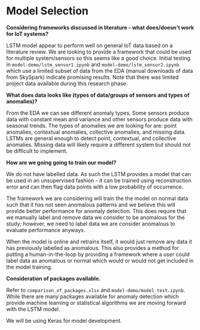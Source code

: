 
# Model Selection

**Considering frameworks discussed in literature - what does/doesn't work for IoT systems?**

LSTM model appear to perform well on general IoT data based on a literature review. We are looking to provide a framework that could be used for multiple system/sensors so this seems like a good choice. Initial testing in `model-demo/lstm_sensor1.ipynb` and `model-demo/lstm_sensor2.ipynb` which use a limited subset of data from the EDA (manual downloads of data from SkySpark) indicate promising results. Note that there was limited project data available during this research phase.

**What does data looks like (types of data/groups of sensors and types of anomalies)?**

From the EDA we can see different anomaly types. Some sensors produce data with constant mean and variance and other sensors produce data with seasonal trends. The types of anomalies we are looking for are: point anomalies, contextual anomalies, collective anomalies, and missing data. LSTMs are general enough to detect point, contextual, and collective anomalies. Missing data will likely require a different system but should not be difficult to implement.

**How are we going going to train our model?**

We do not have labelled data. As such the LSTM provides a model that can be used in an unsupervised fashion - it can be trained using reconstruction error and can then flag data points with a low probability of occurrence.

The framework we are considering will train the the model on normal data such that it has not seen anomalous patterns and we believe this will provide better performance for anomaly detection. This does require that we manually label and remove data we consider to be anomalous for the study; however, we need to label data we are consider anomalous to evaluate performance anyways. 

When the model is online and retrains itself, it would just remove any data it has previously labelled as anomalous. This also provides a method for putting a human-in-the-loop by providing a framework where a user could label data as anomalous or normal which would or would not get included in the model training.


**Consideration of packages available.**

Refer to `comparison_of_packages.xlsx` and `model-demo/model_test.ipynb`. While there are many packages available for anomaly detection which provide machine learning or statistical algorithms we are moving forward with the LSTM model.

We will be using Keras for model development.

